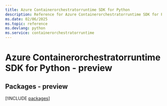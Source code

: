 ```yaml
---
title: Azure Containerorchestratorruntime SDK for Python
description: Reference for Azure Containerorchestratorruntime SDK for Python
ms.date: 02/06/2025
ms.topic: reference
ms.devlang: python
ms.service: containerorchestratorruntime
---
```

# Azure Containerorchestratorruntime SDK for Python - preview
## Packages - preview
[!INCLUDE [packages](containerorchestratorruntime-index.md)]